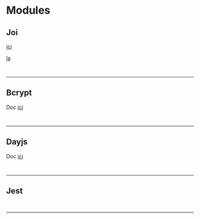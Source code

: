 # Modules

## Joi

[ici](https://www.npmjs.com/package/joi)

[la](https://joi.dev/api/?v=17.6.0)

```js



```

---

## Bcrypt

Doc [ici](https://github.com/kelektiv/node.bcrypt.js)

```js



```

---

## Dayjs

Doc [ici](https://day.js.org/docs/en/installation/node-js)

```js



```

---

## Jest

```js



```

---